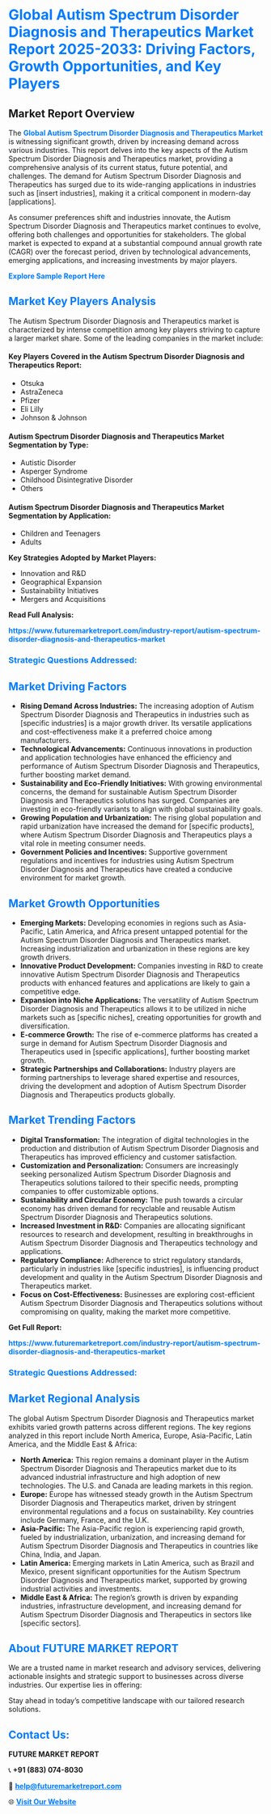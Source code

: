 <h1 style="color: #007BFF;">Global Autism Spectrum Disorder Diagnosis and Therapeutics Market Report 2025-2033: Driving Factors, Growth Opportunities, and Key Players</h1>

<section id="overview">
<h2>Market Report Overview</h2>
<p>The <a href="https://www.futuremarketreport.com/industry-report/autism-spectrum-disorder-diagnosis-and-therapeutics-market" style="color: #007BFF; text-decoration: none;"><strong>Global Autism Spectrum Disorder Diagnosis and Therapeutics Market</strong></a> is witnessing significant growth, driven by increasing demand across various industries. This report delves into the key aspects of the Autism Spectrum Disorder Diagnosis and Therapeutics market, providing a comprehensive analysis of its current status, future potential, and challenges. The demand for Autism Spectrum Disorder Diagnosis and Therapeutics has surged due to its wide-ranging applications in industries such as [insert industries], making it a critical component in modern-day [applications].</p>
<p>As consumer preferences shift and industries innovate, the Autism Spectrum Disorder Diagnosis and Therapeutics market continues to evolve, offering both challenges and opportunities for stakeholders. The global market is expected to expand at a substantial compound annual growth rate (CAGR) over the forecast period, driven by technological advancements, emerging applications, and increasing investments by major players.</p>
</section>

<section id="overview">
<p><a href="https://www.futuremarketreport.com/request-sample/reportId=27499" style="color: #007BFF; text-decoration: none;"><strong>Explore Sample Report Here</strong></a></p>
</section>

<section id="key-players">
<h2 style="color: #007BFF;">Market Key Players Analysis</h2>
<p>The Autism Spectrum Disorder Diagnosis and Therapeutics market is characterized by intense competition among key players striving to capture a larger market share. Some of the leading companies in the market include:</p>
<h4>Key Players Covered in the Autism Spectrum Disorder Diagnosis and Therapeutics Report:</h4>
<ul><li>Otsuka</li><li>AstraZeneca</li><li>Pfizer</li><li>Eli Lilly</li><li>Johnson &amp; Johnson</li></ul>
<h4>Autism Spectrum Disorder Diagnosis and Therapeutics Market Segmentation by Type:</h4>
<ul><li>Autistic Disorder</li><li>Asperger Syndrome</li><li>Childhood Disintegrative Disorder</li><li>Others</li></ul>

<h4>Autism Spectrum Disorder Diagnosis and Therapeutics Market Segmentation by Application:</h4>
<ul><li>Children and Teenagers</li><li>Adults</li></ul>
<p><strong>Key Strategies Adopted by Market Players:</strong></p>
<ul>
<li>Innovation and R&D</li>
<li>Geographical Expansion</li>
<li>Sustainability Initiatives</li>
<li>Mergers and Acquisitions</li>
</ul>
</section>

<section>
<p><strong>Read Full Analysis: </strong></p><a href="https://www.futuremarketreport.com/industry-report/autism-spectrum-disorder-diagnosis-and-therapeutics-market" style="color: #007BFF; text-decoration: none;"><strong>https://www.futuremarketreport.com/industry-report/autism-spectrum-disorder-diagnosis-and-therapeutics-market</strong></a>
<h3 style="color: #007BFF;">Strategic Questions Addressed:</h3>
</section>

<section id="driving-factors">
<h2 style="color: #007BFF;">Market Driving Factors</h2>
<ul>
<li><strong>Rising Demand Across Industries:</strong> The increasing adoption of Autism Spectrum Disorder Diagnosis and Therapeutics in industries such as [specific industries] is a major growth driver. Its versatile applications and cost-effectiveness make it a preferred choice among manufacturers.</li>
<li><strong>Technological Advancements:</strong> Continuous innovations in production and application technologies have enhanced the efficiency and performance of Autism Spectrum Disorder Diagnosis and Therapeutics, further boosting market demand.</li>
<li><strong>Sustainability and Eco-Friendly Initiatives:</strong> With growing environmental concerns, the demand for sustainable Autism Spectrum Disorder Diagnosis and Therapeutics solutions has surged. Companies are investing in eco-friendly variants to align with global sustainability goals.</li>
<li><strong>Growing Population and Urbanization:</strong> The rising global population and rapid urbanization have increased the demand for [specific products], where Autism Spectrum Disorder Diagnosis and Therapeutics plays a vital role in meeting consumer needs.</li>
<li><strong>Government Policies and Incentives:</strong> Supportive government regulations and incentives for industries using Autism Spectrum Disorder Diagnosis and Therapeutics have created a conducive environment for market growth.</li>
</ul>
</section>

<section id="growth-opportunities">
<h2 style="color: #007BFF;">Market Growth Opportunities</h2>
<ul>
<li><strong>Emerging Markets:</strong> Developing economies in regions such as Asia-Pacific, Latin America, and Africa present untapped potential for the Autism Spectrum Disorder Diagnosis and Therapeutics market. Increasing industrialization and urbanization in these regions are key growth drivers.</li>
<li><strong>Innovative Product Development:</strong> Companies investing in R&D to create innovative Autism Spectrum Disorder Diagnosis and Therapeutics products with enhanced features and applications are likely to gain a competitive edge.</li>
<li><strong>Expansion into Niche Applications:</strong> The versatility of Autism Spectrum Disorder Diagnosis and Therapeutics allows it to be utilized in niche markets such as [specific niches], creating opportunities for growth and diversification.</li>
<li><strong>E-commerce Growth:</strong> The rise of e-commerce platforms has created a surge in demand for Autism Spectrum Disorder Diagnosis and Therapeutics used in [specific applications], further boosting market growth.</li>
<li><strong>Strategic Partnerships and Collaborations:</strong> Industry players are forming partnerships to leverage shared expertise and resources, driving the development and adoption of Autism Spectrum Disorder Diagnosis and Therapeutics products globally.</li>
</ul>
</section>

<section id="trending-factors">
<h2 style="color: #007BFF;">Market Trending Factors</h2>
<ul>
<li><strong>Digital Transformation:</strong> The integration of digital technologies in the production and distribution of Autism Spectrum Disorder Diagnosis and Therapeutics has improved efficiency and customer satisfaction.</li>
<li><strong>Customization and Personalization:</strong> Consumers are increasingly seeking personalized Autism Spectrum Disorder Diagnosis and Therapeutics solutions tailored to their specific needs, prompting companies to offer customizable options.</li>
<li><strong>Sustainability and Circular Economy:</strong> The push towards a circular economy has driven demand for recyclable and reusable Autism Spectrum Disorder Diagnosis and Therapeutics solutions.</li>
<li><strong>Increased Investment in R&D:</strong> Companies are allocating significant resources to research and development, resulting in breakthroughs in Autism Spectrum Disorder Diagnosis and Therapeutics technology and applications.</li>
<li><strong>Regulatory Compliance:</strong> Adherence to strict regulatory standards, particularly in industries like [specific industries], is influencing product development and quality in the Autism Spectrum Disorder Diagnosis and Therapeutics market.</li>
<li><strong>Focus on Cost-Effectiveness:</strong> Businesses are exploring cost-efficient Autism Spectrum Disorder Diagnosis and Therapeutics solutions without compromising on quality, making the market more competitive.</li>
</ul>
</section>

<section>
<p><strong>Get Full Report: </strong></p><a href="https://www.futuremarketreport.com/industry-report/autism-spectrum-disorder-diagnosis-and-therapeutics-market" style="color: #007BFF; text-decoration: none;"><strong>https://www.futuremarketreport.com/industry-report/autism-spectrum-disorder-diagnosis-and-therapeutics-market</strong></a>
<h3 style="color: #007BFF;">Strategic Questions Addressed:</h3>
</section>


<section id="regional-analysis">
<h2 style="color: #007BFF;">Market Regional Analysis</h2>
<p>The global Autism Spectrum Disorder Diagnosis and Therapeutics market exhibits varied growth patterns across different regions. The key regions analyzed in this report include North America, Europe, Asia-Pacific, Latin America, and the Middle East & Africa:</p>
<ul>
<li><strong>North America:</strong> This region remains a dominant player in the Autism Spectrum Disorder Diagnosis and Therapeutics market due to its advanced industrial infrastructure and high adoption of new technologies. The U.S. and Canada are leading markets in this region.</li>
<li><strong>Europe:</strong> Europe has witnessed steady growth in the Autism Spectrum Disorder Diagnosis and Therapeutics market, driven by stringent environmental regulations and a focus on sustainability. Key countries include Germany, France, and the U.K.</li>
<li><strong>Asia-Pacific:</strong> The Asia-Pacific region is experiencing rapid growth, fueled by industrialization, urbanization, and increasing demand for Autism Spectrum Disorder Diagnosis and Therapeutics in countries like China, India, and Japan.</li>
<li><strong>Latin America:</strong> Emerging markets in Latin America, such as Brazil and Mexico, present significant opportunities for the Autism Spectrum Disorder Diagnosis and Therapeutics market, supported by growing industrial activities and investments.</li>
<li><strong>Middle East & Africa:</strong> The region’s growth is driven by expanding industries, infrastructure development, and increasing demand for Autism Spectrum Disorder Diagnosis and Therapeutics in sectors like [specific sectors].</li>
</ul>
</section>

<footer>
<h2 style="color: #007BFF;">About FUTURE MARKET REPORT</h2>
<p>We are a trusted name in market research and advisory services, delivering actionable insights and strategic support to businesses across diverse industries. Our expertise lies in offering:</p>

<p>Stay ahead in today’s competitive landscape with our tailored research solutions.</p>

<h2 style="color: #007BFF;">Contact Us:</h2>
<p><strong>FUTURE MARKET REPORT</strong></p>
<p>📞 <strong>+91 (883) 074-8030</strong></p>
<p>📧 <strong><a href="mailto:help@futuremarketreport.com" style="color: #007BFF;">help@futuremarketreport.com</a></strong></p>
<p>🌐 <strong><a href="https://www.futuremarketreport.com/" style="color: #007BFF;">Visit Our Website</a></strong></p>
</footer>